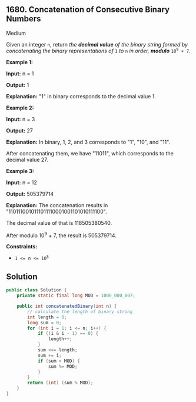 ## 1680\. Concatenation of Consecutive Binary Numbers

Medium

Given an integer `n`, return _the **decimal value** of the binary string formed by concatenating the binary representations of_ `1` _to_ `n` _in order, **modulo**_ <code>10<sup>9</sup> + 7</code>.

**Example 1:**

**Input:** n = 1

**Output:** 1

**Explanation:** "1" in binary corresponds to the decimal value 1.

**Example 2:**

**Input:** n = 3

**Output:** 27

**Explanation:** In binary, 1, 2, and 3 corresponds to "1", "10", and "11".

After concatenating them, we have "11011", which corresponds to the decimal value 27.

**Example 3:**

**Input:** n = 12

**Output:** 505379714

**Explanation:** The concatenation results in "1101110010111011110001001101010111100".

The decimal value of that is 118505380540.

After modulo 10<sup>9</sup> + 7, the result is 505379714.

**Constraints:**

*   <code>1 <= n <= 10<sup>5</sup></code>

## Solution

```java
public class Solution {
    private static final long MOD = 1000_000_007;

    public int concatenatedBinary(int n) {
        // calculate the length of binary string
        int length = 0;
        long sum = 0;
        for (int i = 1; i <= n; i++) {
            if ((i & i - 1) == 0) {
                length++;
            }
            sum <<= length;
            sum += i;
            if (sum > MOD) {
                sum %= MOD;
            }
        }
        return (int) (sum % MOD);
    }
}
```